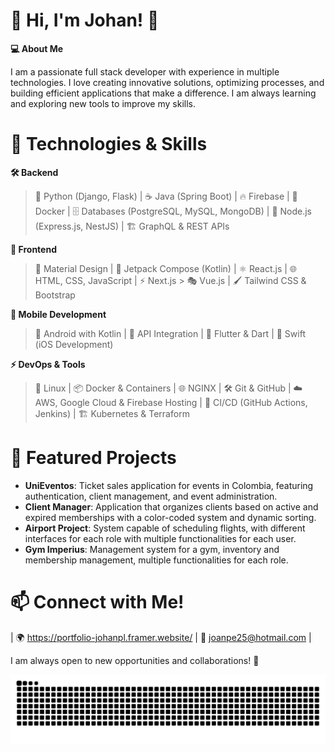 # 👋 Hi, I'm Johan! 🚀

**💻 About Me** 

I am a passionate full stack developer with experience in multiple technologies. I love creating innovative solutions, optimizing processes, and building efficient applications that make a difference. I am always learning and exploring new tools to improve my skills.

# 🚀 Technologies & Skills

**🛠️ Backend**

> 🐍 Python (Django, Flask) | ☕ Java (Spring Boot) | 🔥 Firebase | 🐳 Docker | 🗄️ Databases (PostgreSQL, MySQL, MongoDB) | 🚀 Node.js (Express.js, NestJS) | 🏗️ GraphQL & REST APIs

**🎨 Frontend**

> 🎨 Material Design | 📱 Jetpack Compose (Kotlin) | ⚛️ React.js | 🌐 HTML, CSS, JavaScript | ⚡ Next.js > 🎭 Vue.js | 🖌️ Tailwind CSS & Bootstrap

**📱 Mobile Development**

> 🤖 Android with Kotlin | 🔗 API Integration | 📲 Flutter & Dart | 🍏 Swift (iOS Development)

**⚡ DevOps & Tools**

> 🐧 Linux | 📦 Docker & Containers | 🌐 NGINX | 🛠️ Git & GitHub | ☁️ AWS, Google Cloud & Firebase Hosting | 🔄 CI/CD (GitHub Actions, Jenkins) | 🏗️ Kubernetes & Terraform


# 🎯 Featured Projects

- **UniEventos**: Ticket sales application for events in Colombia, featuring authentication, client management, and event administration.
- **Client Manager**: Application that organizes clients based on active and expired memberships with a color-coded system and dynamic sorting.
- **Airport Project**: System capable of scheduling flights, with different interfaces for each role with multiple functionalities for each user.
- **Gym Imperius**: Management system for a gym, inventory and membership management, multiple functionalities for each role.

# 📫 Connect with Me!

| 🌍 https://portfolio-johanpl.framer.website/ | 📧 joanpe25@hotmail.com |

I am always open to new opportunities and collaborations! 🚀

<p align="center">
  <img src="https://github.com/Johan0425/Johan0425/blob/output/github-contribution-grid-snake-dark.svg" />
</p>
